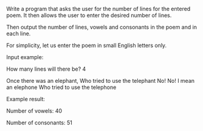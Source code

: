 Write a program that asks the user for the number of lines for the entered poem. It then allows the user to enter the desired number of lines.

Then output the number of lines, vowels and consonants in the poem and in each line.

For simplicity, let us enter the poem in small English letters only. 

Input example: 

How many lines will there be? 4

Once there was an elephant,
Who tried to use the telephant
No! No! I mean an elephone
Who tried to use the telephone

Example result: 

Number of vowels: 40

Number of consonants: 51
